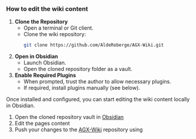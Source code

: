  
### How to edit the wiki content

1. **Clone the Repository**
    - Open a terminal or Git client.
    - Clone the wiki repository:
        ```sh
        git clone https://github.com/AldeRoberge/AGX-Wiki.git
        ```
2. **Open in Obsidian**
    - Launch Obsidian.
    - Open the cloned repository folder as a vault.
3. **Enable Required Plugins**
    - When prompted, trust the author to allow necessary plugins.
    - If required, install plugins manually (see below).

Once installed and configured, you can start editing the wiki content locally in Obsidian.

1. Open the cloned repository vault in [Obsidian](https://obsidian.md/)
2. Edit the pages content
3. Push your changes to the [AGX-Wiki](https://github.com/AldeRoberge/AGX-Wiki) repository using


